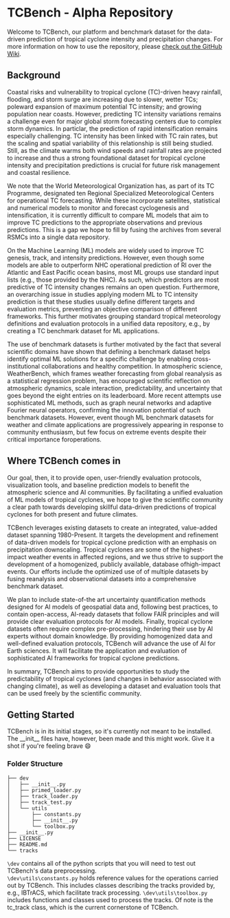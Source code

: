 # TCBench - Alpha Repository
 
Welcome to TCBench, our platform and benchmark dataset for the data-driven prediction of tropical cyclone intensity and precipitation changes. For more information on how to use the repository, please [check out the GitHub Wiki](https://github.com/msgomez06/alpha_bench/wiki).

## Background

Coastal risks and vulnerability to tropical cyclone (TC)-driven heavy rainfall, flooding, and storm surge are increasing due to slower, wetter TCs; poleward expansion of maximum potential TC intensity; and growing population near coasts. However, predicting TC intensity variations remains a challenge even for major global storm forecasting centers due to complex storm dynamics. In particlar, the prediction of rapid intensification remains especially challenging. TC intensity has been linked with TC rain rates, but the scaling and spatial variability of this relationship is still being studied. Still, as the climate warms both wind speeds and rainfall rates are projected to increase and thus a strong foundational dataset for tropical cyclone intensity and precipitation predictions is crucial for future risk management and coastal resilience.

We note that the World Meteorological Organization has, as part of its TC Programme, designated ten Regional Specialized Meteorological Centers for operational TC forecasting. While these incorporate satellites, statistical and numerical models to monitor and forecast cyclogenesis and intensification, it is currently difficult to compare ML models that aim to improve TC predictions to the appropriate observations and previous predictions. This is a gap we hope to fill by fusing the archives from several RSMCs into a single data repository.

On the Machine Learning (ML) models are widely used to improve TC genesis, track, and intensity predictions. However, even though some models are able to outperform NHC operational prediction of RI over the Atlantic and East Pacific ocean basins, most ML groups use standard input lists (e.g.,  those provided by the NHC). As such, which predictors are most predictive of TC intensity changes remains an open question. Furthermore, an overarching issue in studies applying modern ML to TC intensity prediction is that these studies usually define different targets and evaluation metrics, preventing an objective comparison of different frameworks. This further motivates grouping standard tropical meteorology definitions and evaluation protocols in a unified data repository, e.g., by creating a TC benchmark dataset for ML applications.

The use of benchmark datasets is further motivated by the fact that several scientific domains have shown that defining a benchmark dataset helps identify optimal ML solutions for a specific challenge by enabling cross-institutional collaborations and healthy competition. In atmospheric science, WeatherBench, which frames weather forecasting from global reanalysis as a statistical regression problem, has encouraged scientific reflection on atmospheric dynamics, scale interaction, predictability, and uncertainty that goes beyond the eight entries on its leaderboard. More recent attempts use sophisticated ML methods, such as graph neural networks and adaptive Fourier neural operators, confirming the innovation potential of such benchmark datasets. However, event though ML benchmark datasets for weather and climate applications are progressively appearing in response to community enthusiasm,  but few focus on extreme events despite their critical importance foroperations.

## Where TCBench comes in

Our goal, then, it to provide open, user-friendly evaluation protocols, visualization tools, and baseline prediction models to benefit the atmospheric science and AI communities. By facilitating a unified evaluation of ML models of tropical cyclones, we hope to give the scientific community a clear path towards developing skillful data-driven predictions of tropical cyclones for both present and future climates.

TCBench leverages existing datasets to create an integrated, value-added dataset spanning 1980-Present. It targets the development and refinement of data-driven models for tropical cyclone prediction with an emphasis on precipitation downscaling. Tropical cyclones are some of the highest-impact weather events in affected regions, and we thus strive to support the development of a homogenized, publicly available, database ofhigh-impact events. Our efforts include the optimized use of of multiple datasets by fusing reanalysis and observational datasets into a comprehensive benchmark dataset.  

We plan to include state-of-the art uncertainty quantification methods designed for AI models of geospatial data and, following best practices, to contain open-access, AI-ready datasets that follow FAIR principles and will provide clear evaluation protocols for AI models. Finally, tropical cyclone datasets often require complex pre-processing, hindering their use by AI experts without domain knowledge. By providing homogenized data and well-defined evaluation protocols, TCBench will advance the use of AI for Earth sciences. It will facilitate the application and evaluation of sophisticated AI frameworks for tropical cyclone predictions.

In summary, TCBench aims to provide opportunities to study the predictability of tropical cyclones (and changes in behavior associated with changing climate), as well as developing a dataset and evaluation tools that can be used freely by the scientific community.

## Getting Started

TCBench is in its initial stages, so it's currently not meant to be installed. The \_\_init\_\_ files have, however, been made and this might work. Give it a shot if you're feeling brave 😄

### Folder Structure
```
├── dev
│   ├── __init__.py
│   ├── primed_loader.py
│   ├── track_loader.py
│   ├── track_test.py
│   └── utils
│       ├── constants.py
│       ├── __init__.py
│       └── toolbox.py
├── __init__.py
├── LICENSE
├── README.md
└── tracks
```
`\dev` contains all of the python scripts that you will need to test out TCBench's data preprocessing.  
`\dev\utils\constants.py` holds reference values for the operations carried out by TCBench. This includes classes describing the tracks provided by, e.g., IBTrACS, which facilitate track processing.
`\dev\utils\toolbox.py` includes functions and classes used to process the tracks. Of note is the tc_track class, which is the current cornerstone of TCBench. 